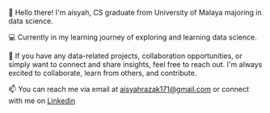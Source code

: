 👋 Hello there! I'm aisyah, CS graduate from University of Malaya majoring in data science.

💻 Currently in my learning journey of exploring and learning data science. 

🌟 If you have any data-related projects, collaboration opportunities, or simply want to connect and share insights, feel free to reach out. I'm always excited to collaborate, learn from others, and contribute.

📫 You can reach me via email at [aisyahrazak171@gmail.com](aisyahrazak171@gmail.com) or connect with me on [Linkedin](https://www.linkedin.com/in/aisyahh-razak/)

<!--
**aisyahrzk/aisyahrzk** is a ✨ _special_ ✨ repository because its `README.md` (this file) appears on your GitHub profile.

Here are some ideas to get you started:

- 🔭 I’m currently working on ...
- 🌱 I’m currently learning ...
- 👯 I’m looking to collaborate on ...
- 🤔 I’m looking for help with ...
- 💬 Ask me about ...
- 📫 How to reach me: ...
- 😄 Pronouns: ...
- ⚡ Fun fact: ...
-->
